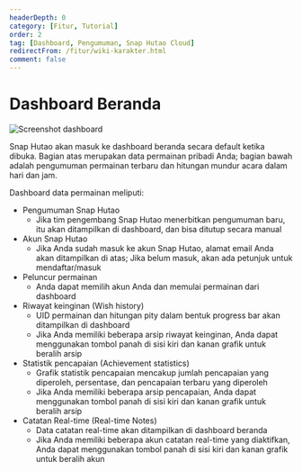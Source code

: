 ```yaml
---
headerDepth: 0
category: [Fitur, Tutorial]
order: 2
tag: [Dashboard, Pengumuman, Snap Hutao Cloud]
redirectFrom: /fitur/wiki-karakter.html
comment: false
---
```


# Dashboard Beranda

![Screenshot dashboard](https://img.alicdn.com/imgextra/i2/1797064093/O1CN01BV3VBz1g6dy4fyYJw_!!1797064093.png_.webp)

Snap Hutao akan masuk ke dashboard beranda secara default ketika dibuka. Bagian atas merupakan data permainan pribadi Anda; bagian
bawah adalah pengumuman permainan terbaru dan hitungan mundur acara dalam hari dan jam.

Dashboard data permainan meliputi:

- Pengumuman Snap Hutao
  - Jika tim pengembang Snap Hutao menerbitkan pengumuman baru, itu akan ditampilkan di dashboard, dan bisa ditutup secara manual
- Akun Snap Hutao
  - Jika Anda sudah masuk ke akun Snap Hutao, alamat email Anda akan ditampilkan di atas; Jika belum masuk, akan ada petunjuk untuk mendaftar/masuk
- Peluncur permainan
  - Anda dapat memilih akun Anda dan memulai permainan dari dashboard
- Riwayat keinginan (Wish history)
  - UID permainan dan hitungan pity dalam bentuk progress bar akan ditampilkan di dashboard
  - Jika Anda memiliki beberapa arsip riwayat keinginan, Anda dapat menggunakan tombol panah di sisi kiri dan kanan grafik untuk beralih arsip
- Statistik pencapaian (Achievement statistics)
  - Grafik statistik pencapaian mencakup jumlah pencapaian yang diperoleh, persentase, dan pencapaian terbaru yang diperoleh
  - Jika Anda memiliki beberapa arsip pencapaian, Anda dapat menggunakan tombol panah di sisi kiri dan kanan grafik untuk beralih arsip
- Catatan Real-time (Real-time Notes)
  - Data catatan real-time akan ditampilkan di dashboard beranda
  - Jika Anda memiliki beberapa akun catatan real-time yang diaktifkan, Anda dapat menggunakan tombol panah di sisi kiri dan kanan grafik untuk beralih akun